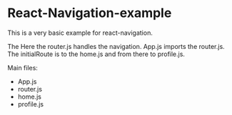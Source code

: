 # React-Navigation-example

This is a very basic example for react-navigation.

The Here the router.js handles the navigation. App.js imports the router.js. The initialRoute is to the home.js and from there to profile.js.

Main files:
- App.js
- router.js
- home.js
- profile.js

